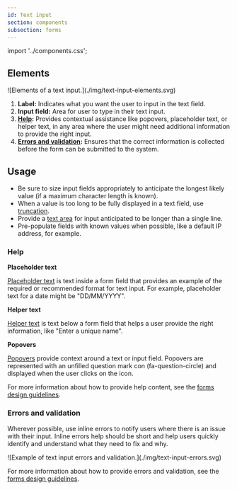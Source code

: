 ```yaml
---
id: Text input
section: components
subsection: forms
---
```


import '../components.css';

## Elements

<div class="ws-docs-content-img">
![Elements of a text input.](./img/text-input-elements.svg)
</div>

1. **Label:** Indicates what you want the user to input in the text field.
2. **Input field:** Area for user to type in their text input.
3. **[Help](#help):** Provides contextual assistance like popovers, placeholder text, or helper text, in any area where the user might need additional information to provide the right input.
4. **[Errors and validation](#errors-and-validation):** Ensures that the correct information is collected before the form can be submitted to the system.

## Usage
* Be sure to size input fields appropriately to anticipate the longest likely value (if a maximum character length is known).
* When a value is too long to be fully displayed in a text field, use [truncation](/ux-writing/truncation).
* Provide a [text area](/components/forms/text-area) for input anticipated to be longer than a single line.
* Pre-populate fields with known values when possible, like a default IP address, for example.

### Help
**Placeholder text**

[Placeholder text](/components/forms/form/design-guidelines/#placeholder-text) is text inside a form field that provides an example of the required or recommended format for text input. For example, placeholder text for a date might be "DD/MM/YYYY".

**Helper text**

[Helper text](/components/forms/form/design-guidelines#helper-text) is text below a form field that helps a user provide the right information, like "Enter a unique name".


**Popovers**

[Popovers](/components/forms/form/design-guidelines#popovers) provide context around a text or input field. Popovers are represented with an unfilled question mark con (fa-question-circle) and displayed when the user clicks on the icon.

For more information about how to provide help content, see  the [forms design guidelines](/components/forms/form/design-guidelines#user-help).

### Errors and validation
Wherever possible, use inline errors to notify users where there is an issue with their input. Inline errors help should be short and help users quickly identify and understand what they need to fix and why.

<div class="ws-docs-content-img">
![Example of text input errors and validation.](./img/text-input-errors.svg)
</div>

For more information about how to provide errors and validation, see  the [forms design guidelines](/components/forms/form/design-guidelines#errors-and-validation).

